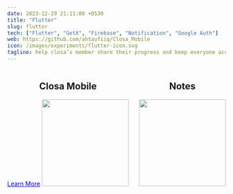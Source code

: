 ```yaml
---
date: 2023-12-29 21:11:00 +0530
title: "Flutter"
slug: flutter
tech: ["Flutter", "GetX", "Firebase", "Notification", "Google Auth"]
web: https://github.com/ahtaufiiq/Closa_Mobile
icon: /images/experiments/flutter-icon.svg
tagline: help closa’s member share their progress and keep everyone accountable to work towards their goals
---
```


<div style="display:flex; justify-content:center">
<div style="margin-right:24px">
<h2 style="text-align:center">Closa Mobile</h2>
<a href="/projects/closa-mobile" style="color:blue">Learn More</a>
<img src="/images/work/show/todo.gif" width=200px> 
</div>
<div>
<h2 style="text-align:center">Notes</h2>
<img src="/images/work/show/todo.gif" width=200px> 
</div>
</div>
